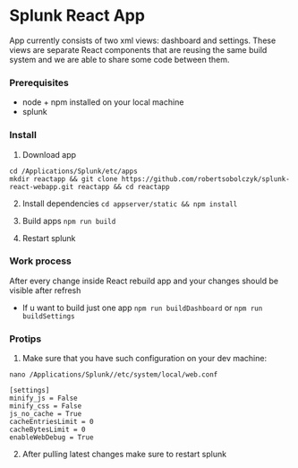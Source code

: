 # Splunk React App

App currently consists of two xml views: dashboard and settings. These views are separate React components that are reusing the same build system and we are able to share some code between them.

### Prerequisites

* node + npm installed on your local machine
* splunk

### Install

1. Download app

```
cd /Applications/Splunk/etc/apps
mkdir reactapp && git clone https://github.com/robertsobolczyk/splunk-react-webapp.git reactapp && cd reactapp
```

2. Install dependencies
`cd appserver/static && npm install`

3. Build apps `npm run build`

4. Restart splunk

### Work process

After every change inside React rebuild app and your changes should be visible after refresh

* If u want to build just one app `npm run buildDashboard` or `npm run buildSettings`


### Protips

1. Make sure that you have such configuration on your dev machine:
```
nano /Applications/Splunk//etc/system/local/web.conf

[settings]
minify_js = False
minify_css = False
js_no_cache = True
cacheEntriesLimit = 0
cacheBytesLimit = 0
enableWebDebug = True
```

2. After pulling latest changes make sure to restart splunk
